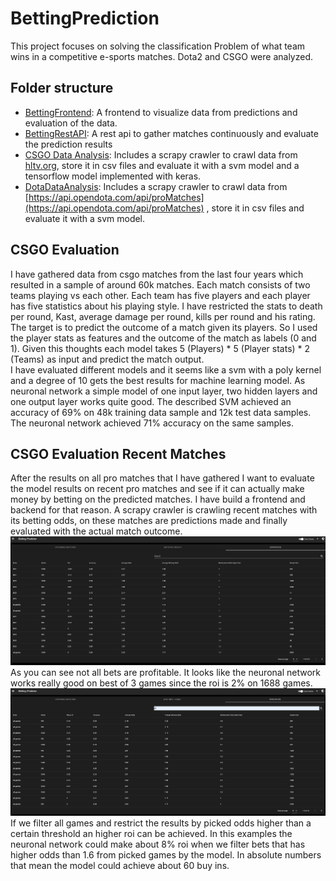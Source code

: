 # BettingPrediction
This project focuses on solving the classification Problem of what team wins 
in a competitive e-sports matches. Dota2 and CSGO were analyzed.

## Folder structure
- [BettingFrontend](./BettingFrontend): A frontend to visualize data from 
predictions and evaluation of the data.
- [BettingRestAPI](./BettingRestAPI): A rest api to gather matches continuously
and evaluate the prediction results
- [CSGO Data Analysis](./CSGO%20Data%20Analysis): Includes a scrapy crawler 
to crawl data from [hltv.org](https://www.hltv.org/), store it in csv files 
and evaluate it with a svm model and a tensorflow model implemented with keras.
- [DotaDataAnalysis](./DotaDataAnalysis): Includes a scrapy crawler to crawl
data from [https://api.opendota.com/api/proMatches](https://api.opendota.com/api/proMatches)
, store it in csv files and evaluate it with a svm model.

## CSGO Evaluation
I have gathered data from csgo matches from the last four years which resulted
in a sample of around 60k matches. Each match consists of two teams playing vs each other.
Each team has five players and each player has five statistics about his playing style.
I have restricted the stats to death per round, Kast, average damage per round, 
kills per round and his rating.   
The target is to predict the outcome of a match given its players. So I used 
the player stats as features and the outcome of the match as labels (0 and 1).
Given this thoughts each model takes 5 (Players) * 5 (Player stats) * 2 (Teams)
as input and predict the match output.  
I have evaluated different models and it seems like a svm with a poly kernel 
and a degree of 10 gets the best results for machine learning model. 
As neuronal network a simple model of one input layer, two hidden layers and 
one output layer works quite good. The described SVM achieved an accuracy 
of 69% on 48k training data sample and 12k test data samples. The neuronal 
network achieved 71% accuracy on the same samples. 

## CSGO Evaluation Recent Matches
After the results on all pro matches that I have gathered I want to evaluate 
the model results on recent pro matches and see if it can actually make money by 
betting on the predicted matches. I have build a frontend and backend for that reason.
A scrapy crawler is crawling recent matches with its betting odds, on these matches are predictions made and 
finally evaluated with the actual match outcome.  
![Unfiltered predictions](BettingPredictionAllGames.PNG)  
As you can see not all bets are profitable. It looks like the neuronal network works really good on best of 3 
games since the roi is 2% on 1688 games.  
![Filtered predictions](BettingPredictionBestGames.PNG)  
If we filter all games and restrict the results by picked odds higher than a certain threshold an higher roi 
can be achieved. In this examples the neuronal network could make about 8% roi when we filter bets that 
has higher odds than 1.6 from picked games by the model. In absolute numbers that mean the model could achieve 
about 60 buy ins.
